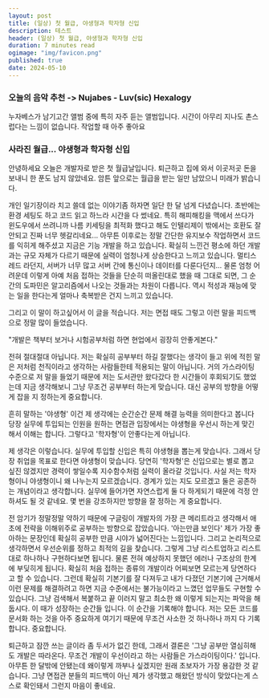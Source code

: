 ```yaml
---
layout: post
title: (일상) 첫 월급, 야생형과 학자형 신입
description: 테스트
header: (일상) 첫 월급, 야생형과 학자형 신입
duration: 7 minutes read
ogimage: "img/favicon.png"
published: true
date: 2024-05-10
---
```


### 오늘의 음악 추천 -> Nujabes - Luv(sic) Hexalogy
누자베스가 남기고간 앨범 중에 특히 자주 듣는 앨범입니다. 시간이 아무리 지나도 촌스럽다는 느낌이 없습니다. 작업할 때 아주 좋아요

### 사라진 월급... 야생형과 학자형 신입
안녕하세요 오늘은 개발자로 받은 첫 월급날입니다. 
퇴근하고 집에 와서 이곳저곳 돈을 보내니 한 푼도 남지 않았네요. 암튼 앞으로는 월급을 받는 일만 남았으니 미래가 밝습니다.

개인 일기장이라 치고 쓸데 없는 이야기좀 하자면 일단 한 달 넘게 다녔습니다. 초반에는 환경 세팅도 하고 코드 읽고 하느라 시간을 다 썼네요.
특히 해피해킹을 맥에서 쓰다가 윈도우에서 쓰려니까 나름 키세팅을 최적화 했다고 해도 인텔리제이 밖에서는 호환도 잘 안되고 진짜 너무 헷갈리네요...
아무튼 이후로는 정말 간단한 유지보수 작업하면서 코드를 익히게 해주셨고 지금은 기능 개발을 하고 있습니다.
확실히 느낀건 평소에 하던 개발과는 규모 자체가 다르기 때문에 실력이 엄청나게 상승한다고 느끼고 있습니다.
멀티스레드 라던지, 서버가 너무 많고 서버 간에 통신이나 데이터를 다룬다던지...
물론 엄청 어려운데 이렇게 아예 처음 접하는 것들을 단순히 떠올린대로 했을 때 그대로 되면, 그 순간의 도파민은 알고리즘에서 나오는 것들과는 차원이 다릅니다.
역시 적성과 재능에 맞는 일을 한다는게 얼마나 축복받은 건지 느끼고 있습니다.

그리고 이 말이 하고싶어서 이 글을 적습니다. 저는 면접 때도 그렇고 이런 말을 피드백으로 정말 많이 들었습니다. 

"개발은 책부터 보거나 시험공부처럼 하면 현업에서 굉장히 안좋게본다." 

전혀 절대절대 아닙니다. 저는 확실히 공부부터 하길 잘했다는 생각이 들고 위에 적힌 말은 저처럼 천직이라고 생각하는 사람들한테 적용되는 말이 아닙니다.
거의 가스라이팅 수준으로 저 말을 들었기 때문에 저는 도서관만 왔다갔다 한 시간들이 후회되기도 했었는데 지금 생각해보니 그냥 무조건 공부부터 하는게 맞습니다.
대신 공부의 방향을 어떻게 잡을 지 정하는게 중요합니다.

흔히 말하는 '야생형' 이건 제 생각에는 순간순간 문제 해결 능력을 의미한다고 봅니다 당장 실무에 투입되는 인원을 원하는 면접관 입장에서는  야생형을 우선시 하는게 맞긴 해서 이해는 합니다.
그렇다고 '학자형'이 안좋다는게 아닙니다. 

제 생각은 이렇습니다.
실무에 투입할 신입은 특히 야생형을 뽑는게 맞습니다. 그래서 당장 취업을 목표로 한다면 야생형이 맞습니다.
당연히 '학자형'은 신입으로는 별로 뽑고 싶진 않겠지만 경력이 쌓일수록 지수함수처럼 실력이 올라갈 것입니다.
사실 저는 학자형이니 야생형이니 왜 나누는지 모르겠습니다. 경계가 있는 지도 모르겠고 둘은 공존하는 개념이라고 생각합니다.
실무에 들어가면 자연스럽게 둘 다 하게되기 때문에 걱정 안하셔도 될 것 같네요.
몇 번을 강조하지만 방향을 잘 정하는 게 중요합니다.

전 암기가 정말정말 약하기 때문에 구글링이 개발자의 가장 큰 메리트라고 생각해서 애초에 전략을 이해위주로 공부하는 방향으로 잡았습니다.
'아는만큼 보인다' 제가 가장 좋아하는 문장인데 확실히 공부한 만큼 시야가 넓어진다는 느낌입니다. 그리고 논리적으로 생각하면서 
우선순위를 정하고 최적의 길을 찾습니다. 그렇게 그냥 리스트업하고 리스트대로 하나하나 구현하다보면 됩니다. 물론 
전혀 예상하지 못했던 에러나 구조상의 한계에 부딪히게 됩니다. 확실히 처음 접하는 종류의 개발이라 어찌보면 모르는게 당연하다고 할 수 있습니다.
그런데 확실히 기본기를 잘 다져두고 내가 다졌던 기본기에 근거해서 이런 문제를 해결하려고 하면 지금 수준에서는 불가능이라고 느꼈던 업무들도
구현할 수 있습니다. 그냥 검색해서 복붙하고 끝 이러지 말고 최소한 왜 이렇게 되는지는 파악을 해둡시다. 이 때가 성장하는 순간들 입니다. 이 순간을 기록해야 합니다. 저는 모든 코드를 문서화 하는 것을 아주 중요하게 여기기 때문에
무조건 사소한 것 하나하나 까지 다 기록합니다. 중요합니다.

퇴근하고 잠깐 쓰는 글이라 좀 두서가 없긴 한데, 
그래서 결론은 '그냥 공부만 열심히해도 개발은 따라온다. 무조건 개발이 우선이라고 하는 사람들은 가스라이팅이다.' 입니다.
아무튼 한 달밖에 안됐는데 왜이렇게 까부나 싶겠지만 원래 초보자가 가장 용감한 것 같습니다. 
그냥 면접관 분들의 피드백이 아닌 제가 생각했고 해왔던 방식이 맞았다는게 스스로 확인돼서 그런지 마음이 좋네요.
